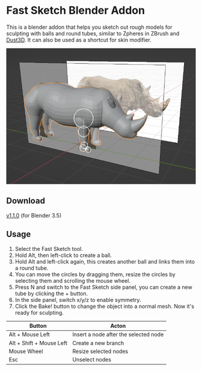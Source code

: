 # Fast Sketch Blender Addon

This is a blender addon that helps you sketch out rough models for sculpting with balls and round tubes, similar to
Zpheres in ZBrush and [Dust3D](https://github.com/huxingyi/dust3d). It can also be used as a shortcut for skin modifier.

![](./screenshot.png)

## Download

[v1.1.0](https://github.com/x6ud/fast-sketch-blender-addon/releases/download/v1.1.0/fast_sketch_1_1_0.zip) (for Blender
3.5)

## Usage

1. Select the Fast Sketch tool.
2. Hold Alt, then left-click to create a ball.
3. Hold Alt and left-click again, this creates another ball and links them into a round tube.
4. You can move the circles by dragging them, resize the circles by selecting them and scrolling the mouse wheel.
5. Press N and switch to the Fast Sketch side panel, you can create a new tube by clicking the + button.
6. In the side panel, switch x/y/z to enable symmetry.
7. Click the Bake! button to change the object into a normal mesh. Now it's ready for sculpting.

| Button                   | Acton                                 |
|--------------------------|---------------------------------------|
| Alt + Mouse Left         | Insert a node after the selected node |
| Alt + Shift + Mouse Left | Create a new branch                   |
| Mouse Wheel              | Resize selected nodes                 |
| Esc                      | Unselect nodes                        |